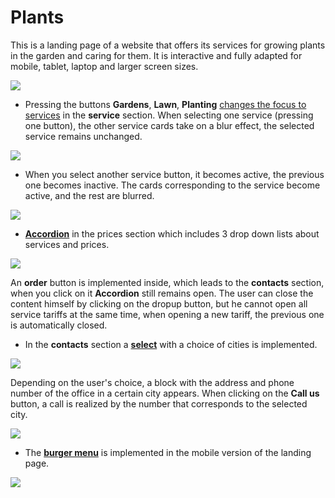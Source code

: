 
# Plants


This is a landing page of a website that offers its services for growing plants in the garden and caring for them. It is interactive and fully adapted for mobile, tablet, laptop and larger screen sizes.


![](https://raw.githubusercontent.com/spasibostas/projects/6092aaa662305d9d87d353725bebbb584e27d7af/plants-2/img/screenshots/Screenshot-1.png)


- Pressing the buttons **Gardens**, **Lawn**, **Planting** [changes the focus to services](https://github.com/spasibostas/projects/blob/641d73da6c1dd203277411b8f3e5f0a397ca242b/plants-2/js/script.js#L36-L72) in the **service** section. When selecting one service (pressing one button), the other service cards take on a blur effect, the selected service remains unchanged. 

![](https://github.com/spasibostas/projects/blob/plants/plants-2/img/screenshots/Screenshot-2.png?raw=true)

- When you select another service button, it becomes active, the previous one becomes inactive. The cards corresponding to the service become active, and the rest are blurred.

![](https://github.com/spasibostas/projects/blob/plants/plants-2/img/screenshots/Screenshot-3.png?raw=true)

- [**Accordion**](https://github.com/spasibostas/projects/blob/641d73da6c1dd203277411b8f3e5f0a397ca242b/plants-2/js/script.js#L80-L169) in the prices section which includes 3 drop down lists about services and prices.

![](https://github.com/spasibostas/projects/blob/plants/plants-2/img/screenshots/Screenshot-4.png?raw=true)

An **order** button is implemented inside, which leads to the **contacts** section, when you click on it **Accordion** still remains open. The user can close the content himself by clicking on the dropup button, but he cannot open all service tariffs at the same time, when opening a new tariff, the previous one is automatically closed.

- In the **contacts** section a [**select**](https://github.com/spasibostas/projects/blob/641d73da6c1dd203277411b8f3e5f0a397ca242b/plants-2/js/script.js#L172-L227) with a choice of cities is implemented.

![](https://github.com/spasibostas/projects/blob/plants/plants-2/img/screenshots/Screenshot-5.png?raw=true)

Depending on the user's choice, a block with the address and phone number of the office in a certain city appears. When clicking on the **Call us** button, a call is realized by the number that corresponds to the selected city.

![](https://github.com/spasibostas/projects/blob/plants/plants-2/img/screenshots/Screenshot-6.png?raw=true)

- The [**burger menu**](https://github.com/spasibostas/projects/blob/641d73da6c1dd203277411b8f3e5f0a397ca242b/plants-2/js/script.js#L9-L34) is implemented in the mobile version of the landing page.

![](https://github.com/spasibostas/projects/blob/plants/plants-2/img/screenshots/Screenshot-7.png?raw=true)
